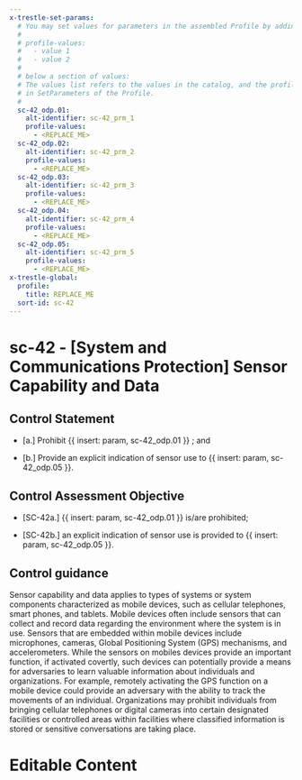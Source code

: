 ```yaml
---
x-trestle-set-params:
  # You may set values for parameters in the assembled Profile by adding
  #
  # profile-values:
  #   - value 1
  #   - value 2
  #
  # below a section of values:
  # The values list refers to the values in the catalog, and the profile-values represent values
  # in SetParameters of the Profile.
  #
  sc-42_odp.01:
    alt-identifier: sc-42_prm_1
    profile-values:
      - <REPLACE_ME>
  sc-42_odp.02:
    alt-identifier: sc-42_prm_2
    profile-values:
      - <REPLACE_ME>
  sc-42_odp.03:
    alt-identifier: sc-42_prm_3
    profile-values:
      - <REPLACE_ME>
  sc-42_odp.04:
    alt-identifier: sc-42_prm_4
    profile-values:
      - <REPLACE_ME>
  sc-42_odp.05:
    alt-identifier: sc-42_prm_5
    profile-values:
      - <REPLACE_ME>
x-trestle-global:
  profile:
    title: REPLACE_ME
  sort-id: sc-42
---
```


# sc-42 - \[System and Communications Protection\] Sensor Capability and Data

## Control Statement

- \[a.\] Prohibit {{ insert: param, sc-42_odp.01 }} ; and

- \[b.\] Provide an explicit indication of sensor use to {{ insert: param, sc-42_odp.05 }}.

## Control Assessment Objective

- \[SC-42a.\] {{ insert: param, sc-42_odp.01 }} is/are prohibited;

- \[SC-42b.\] an explicit indication of sensor use is provided to {{ insert: param, sc-42_odp.05 }}.

## Control guidance

Sensor capability and data applies to types of systems or system components characterized as mobile devices, such as cellular telephones, smart phones, and tablets. Mobile devices often include sensors that can collect and record data regarding the environment where the system is in use. Sensors that are embedded within mobile devices include microphones, cameras, Global Positioning System (GPS) mechanisms, and accelerometers. While the sensors on mobiles devices provide an important function, if activated covertly, such devices can potentially provide a means for adversaries to learn valuable information about individuals and organizations. For example, remotely activating the GPS function on a mobile device could provide an adversary with the ability to track the movements of an individual. Organizations may prohibit individuals from bringing cellular telephones or digital cameras into certain designated facilities or controlled areas within facilities where classified information is stored or sensitive conversations are taking place.

# Editable Content

<!-- Make additions and edits below -->
<!-- The above represents the contents of the control as received by the profile, prior to additions. -->
<!-- If the profile makes additions to the control, they will appear below. -->
<!-- The above markdown may not be edited but you may edit the content below, and/or introduce new additions to be made by the profile. -->
<!-- If there is a yaml header at the top, parameter values may be edited. Use --set-parameters to incorporate the changes during assembly. -->
<!-- The content here will then replace what is in the profile for this control, after running profile-assemble. -->
<!-- The current profile has no added parts for this control, but you may add new ones here. -->
<!-- Each addition must have a heading either of the form ## Control my_addition_name -->
<!-- or ## Part a. (where the a. refers to one of the control statement labels.) -->
<!-- "## Control" parts are new parts added after the statement part. -->
<!-- "## Part" parts are new parts added into the top-level statement part with that label. -->
<!-- Subparts may be added with nested hash levels of the form ### My Subpart Name -->
<!-- underneath the parent ## Control or ## Part being added -->
<!-- See https://ibm.github.io/compliance-trestle/tutorials/ssp_profile_catalog_authoring/ssp_profile_catalog_authoring for guidance. -->
